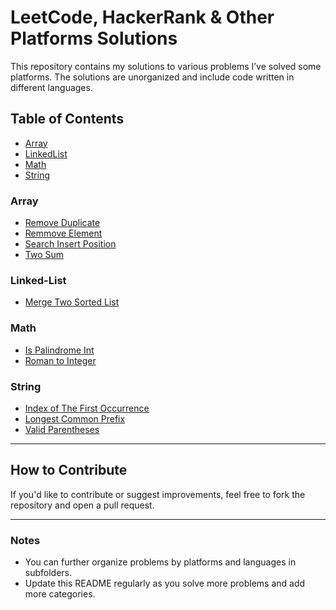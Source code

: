 # LeetCode, HackerRank & Other Platforms Solutions

This repository contains my solutions to various problems I’ve solved some platforms. The solutions are unorganized and include code written in different languages.

## Table of Contents

- [Array](#array)
- [LinkedList](#linked-list)
- [Math](#math)
- [String](#string)

### Array

- [Remove Duplicate](array/remove-duplicates-from-sorted-array)
- [Remmove Element](array/remove-element)
- [Search Insert Position](array/search-insert-position)
- [Two Sum](array/two-sum)

### Linked-List

- [Merge Two Sorted List](linked-list/merge-two-sorted-lists)

### Math

- [Is Palindrome Int](math/is-palindrome-int)
- [Roman to Integer](math/roman-to-int)

### String

- [Index of The First Occurrence](string/index-of-the-first-occurrence)
- [Longest Common Prefix](string/longest-common-prefix)
- [Valid Parentheses](string/valid-parentheses)

---

## How to Contribute

If you'd like to contribute or suggest improvements, feel free to fork the repository and open a pull request.

---

### Notes

- You can further organize problems by platforms and languages in subfolders.
- Update this README regularly as you solve more problems and add more categories.
